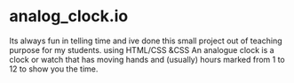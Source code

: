 # analog_clock.io
Its always fun in telling time and ive done this small project out of teaching purpose for my students.
using HTML/CSS &CSS
An analogue clock is a clock or watch that has moving hands and (usually) hours marked from 1 to 12 to show you the time.
